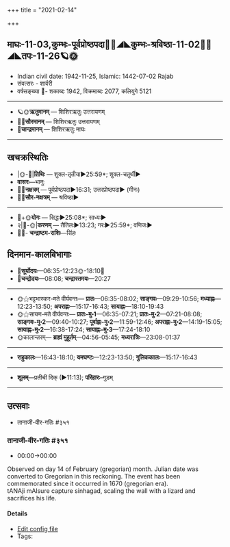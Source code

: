 +++
title = "2021-02-14"

+++
## माघः-11-03,कुम्भः-पूर्वप्रोष्ठपदा🌛🌌◢◣कुम्भः-श्रविष्ठा-11-02🌌🌞◢◣तपः-11-26🪐🌞
- Indian civil date: 1942-11-25, Islamic: 1442-07-02 Rajab
- संवत्सरः - शार्वरी
- वर्षसङ्ख्या 🌛- शकाब्दः 1942, विक्रमाब्दः 2077, कलियुगे 5121
___________________
- 🪐🌞**ऋतुमानम्** — शिशिरऋतुः उत्तरायणम्
- 🌌🌞**सौरमानम्** — शिशिरऋतुः उत्तरायणम्
- 🌛**चान्द्रमानम्** — शिशिरऋतुः माघः
___________________


## खचक्रस्थितिः
- |🌞-🌛|**तिथिः** — शुक्ल-तृतीया►25:59*; शुक्ल-चतुर्थी►  
- **वासरः**—भानुः  
- 🌌🌛**नक्षत्रम्** — पूर्वप्रोष्ठपदा►16:31; उत्तरप्रोष्ठपदा► (मीनः)  
- 🌌🌞**सौर-नक्षत्रम्** — श्रविष्ठा►  
___________________
- 🌛+🌞**योगः** — सिद्धः►25:08*; साध्यः►  
- २|🌛-🌞|**करणम्** — तैतिलः►13:23; गरः►25:59*; वणिजः►  
- 🌌🌛- **चन्द्राष्टम-राशिः**—सिंहः  


## दिनमान-कालविभागाः
- 🌅**सूर्योदयः**—06:35-12:23🌞️-18:10🌇  
- 🌛**चन्द्रोदयः**—08:08; **चन्द्रास्तमयः**—20:27  
___________________
- 🌞⚝भट्टभास्कर-मते वीर्यवन्तः— **प्रातः**—06:35-08:02; **साङ्गवः**—09:29-10:56; **मध्याह्नः**—12:23-13:50; **अपराह्णः**—15:17-16:43; **सायाह्नः**—18:10-19:43  
- 🌞⚝सायण-मते वीर्यवन्तः— **प्रातः-मु॰1**—06:35-07:21; **प्रातः-मु॰2**—07:21-08:08; **साङ्गवः-मु॰2**—09:40-10:27; **पूर्वाह्णः-मु॰2**—11:59-12:46; **अपराह्णः-मु॰2**—14:19-15:05; **सायाह्नः-मु॰2**—16:38-17:24; **सायाह्नः-मु॰3**—17:24-18:10  
- 🌞कालान्तरम्— **ब्राह्मं मुहूर्तम्**—04:56-05:45; **मध्यरात्रिः**—23:08-01:37  
___________________
- **राहुकालः**—16:43-18:10; **यमघण्टः**—12:23-13:50; **गुलिककालः**—15:17-16:43  
___________________
- **शूलम्**—प्रतीची दिक् (►11:13); **परिहारः**–गुडम्  
___________________

## उत्सवाः
- तानाजी-वीर-गतिः #३५१
### तानाजी-वीर-गतिः #३५१
- 00:00→00:00

Observed on day 14 of February (gregorian) month. Julian date was converted to Gregorian in this reckoning. The event has been commemorated since it occurred in 1670 (gregorian era).  
tANAji mAlsure capture sinhagad, scaling the wall with a lizard and sacrifices his life.

#### Details
- [Edit config file](https://github.com/jyotisham/adyatithi/tree/master/mahApuruSha/xatra-later/gregorian/day/02/14/tAnAjI-vIra-gatiH.toml)
- Tags: 


